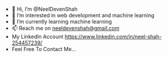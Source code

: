 - 👋 Hi, I’m @NeelDevenShah
- 👀 I’m interested in web development and machine learning
- 🌱 I’m currently learning machine learning
- 📫 Reach me on neeldevenshah@gmail.com
- My LinkedIn Account https://www.linkedin.com/in/neel-shah-254457239/
- Feel Free To Contact Me...
